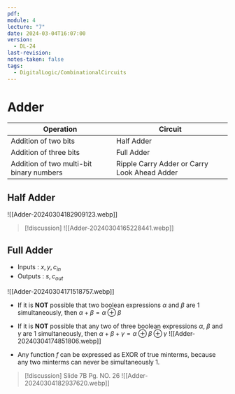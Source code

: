 ```yaml
---
pdf: 
module: 4
lecture: "7"
date: 2024-03-04T16:07:00
version:
  - DL-24
last-revision: 
notes-taken: false
tags:
  - DigitalLogic/CombinationalCircuits
---
```

# Adder

| Operation                                | Circuit                                      |
| ---------------------------------------- | -------------------------------------------- |
| Addition of two bits                     | Half Adder                                   |
| Addition of three bits                   | Full Adder                                   |
| Addition of two multi-bit binary numbers | Ripple Carry Adder or Carry Look Ahead Adder |

## Half Adder
![[Adder-20240304182909123.webp]]

> [!discussion] 
> ![[Adder-20240304165228441.webp]]

## Full Adder

- Inputs : $x, y, c_{in}$
- Outputs : $s, c_{out}$

![[Adder-20240304171518757.webp]]

- If it is **NOT** possible that two boolean expressions $\alpha$ and $\beta$ are 1 simultaneously, then $\alpha + \beta = \alpha \oplus \beta$
- If it is **NOT** possible that any two of three boolean expressions $\alpha$, $\beta$ and $\gamma$ are 1 simultaneously, then $\alpha + \beta + \gamma = \alpha \oplus \beta \oplus \gamma$ 
![[Adder-20240304174851806.webp]]

- Any function $f$ can be expressed as EXOR of true minterms, because any two minterms can never be simultaneously 1.


> [!discussion] 
> Slide 7B Pg. NO. 26
> ![[Adder-20240304182937620.webp]]



